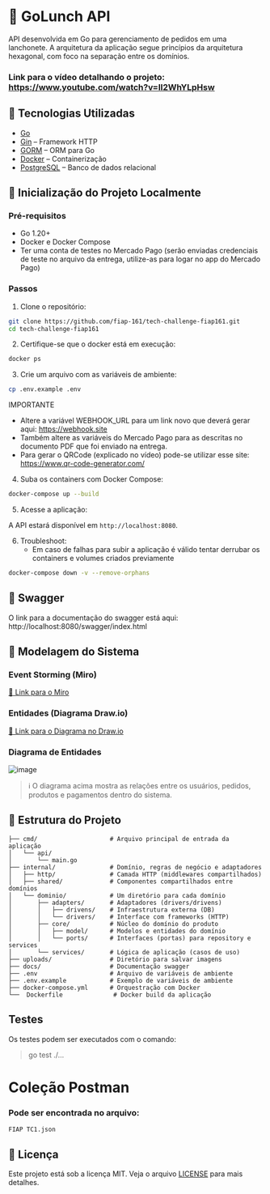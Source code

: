# 🍔 GoLunch API

API desenvolvida em Go para gerenciamento de pedidos em uma lanchonete. A arquitetura da aplicação segue princípios da arquitetura hexagonal, com foco na separação entre os domínios.

### Link para o vídeo detalhando o projeto: https://www.youtube.com/watch?v=Il2WhYLpHsw

## 🧰 Tecnologias Utilizadas

- [Go](https://golang.org/)
- [Gin](https://github.com/gin-gonic/gin) – Framework HTTP
- [GORM](https://gorm.io/) – ORM para Go
- [Docker](https://www.docker.com/) – Containerização
- [PostgreSQL](https://www.postgresql.org/) – Banco de dados relacional

## 🚀 Inicialização do Projeto Localmente

### Pré-requisitos

- Go 1.20+
- Docker e Docker Compose
- Ter uma conta de testes no Mercado Pago (serão enviadas credenciais de teste no arquivo da entrega, utilize-as para logar no app do Mercado Pago)

### Passos

1. Clone o repositório:

```bash
git clone https://github.com/fiap-161/tech-challenge-fiap161.git
cd tech-challenge-fiap161
```

2. Certifique-se que o docker está em execução:
   
```bash
docker ps
```

3. Crie um arquivo com as variáveis de ambiente:

```bash
cp .env.example .env
```
IMPORTANTE
- Altere a variável WEBHOOK_URL para um link novo que deverá gerar aqui: https://webhook.site
- Também altere as variáveis do Mercado Pago para as descritas no documento PDF que foi enviado na entrega.
- Para gerar o QRCode (explicado no vídeo) pode-se utilizar esse site: https://www.qr-code-generator.com/

4. Suba os containers com Docker Compose:

```bash
docker-compose up --build
```

5. Acesse a aplicação:

A API estará disponível em `http://localhost:8080`.

6. Troubleshoot:
   - Em caso de falhas para subir a aplicação é válido tentar derrubar os containers e volumes criados previamente
     
```bash
docker-compose down -v --remove-orphans
```

## 📌 Swagger
O link para a documentação do swagger está aqui: http://localhost:8080/swagger/index.html

## 🧠 Modelagem do Sistema

### Event Storming (Miro)

[🔗 Link para o Miro](https://miro.com/app/board/uXjVI47kj_s=/?share_link_id=805239820203)

### Entidades (Diagrama Draw.io)

[🔗 Link para o Diagrama no Draw.io](https://drive.google.com/file/d/1JbteJHGAyQ__yRhp25sq0pfO-bhE2edP/view)

### Diagrama de Entidades

![image](https://github.com/user-attachments/assets/aac0e29d-3546-4cda-ac6b-a7c78a867dec)



> ℹ️ O diagrama acima mostra as relações entre os usuários, pedidos, produtos e pagamentos dentro do sistema.

## 📂 Estrutura do Projeto
```
├── cmd/                    # Arquivo principal de entrada da aplicação
│   └── api/
│       └── main.go
├── internal/               # Domínio, regras de negócio e adaptadores
│   ├── http/               # Camada HTTP (middlewares compartilhados)
│   ├── shared/             # Componentes compartilhados entre domínios
│   └── dominio/            # Um diretório para cada domínio
│       ├── adapters/       # Adaptadores (drivers/drivens)
│       │   ├── drivens/    # Infraestrutura externa (DB)
│       │   └── drivers/    # Interface com frameworks (HTTP)
│       ├── core/           # Núcleo do domínio do produto
│       │   ├── model/      # Modelos e entidades do domínio
│       │   └── ports/      # Interfaces (portas) para repository e services
│       └── services/       # Lógica de aplicação (casos de uso)
├── uploads/                # Diretório para salvar imagens
├── docs/                   # Documentação swagger
├── .env                    # Arquivo de variáveis de ambiente
├── .env.example            # Exemplo de variáveis de ambiente
├── docker-compose.yml      # Orquestração com Docker
└──  Dockerfile              # Docker build da aplicação
```

## Testes

Os testes podem ser executados com o comando:
> go test ./... 

# Coleção Postman
### Pode ser encontrada no arquivo:

```FIAP TC1.json```

## 📄 Licença

Este projeto está sob a licença MIT. Veja o arquivo [LICENSE](LICENSE) para mais detalhes.

